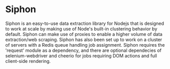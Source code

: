 # Siphon
Siphon is an easy-to-use data extraction library for Nodejs that is designed to work at scale by making use of Node's built-in clustering behavior by default. Siphon can make use of proxies to enable a higher volume of data extraction/web scraping. Siphon has also been set up to work on a cluster of servers with a Redis queue handling job assignment. Siphon requires the 'request' module as a dependency, and there are optional dependecies of selenium-webdriver and cheerio for jobs requiring DOM actions and full client-side rendering.
